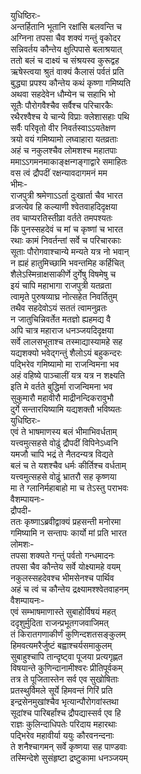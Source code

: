 युधिष्ठिरः-  
अन्तर्हितानि भूतानि रक्षांसि बलवन्ति च  
अग्निना तपसा चैव शक्यं गन्तुं वृकोदर  
सन्निवर्तय कौन्तेय क्षुत्पिपासे बलाश्रयात्  
ततो बलं च दाक्ष्यं च संश्रयस्व कुरूद्वह  
ऋषेस्त्वया श्रुतं वाक्यं कैलासं पर्वतं प्रति  
बुद्ध्या प्रपश्य कौन्तेय कथं कृष्णा गमिष्यति  
अथवा सहदेवेन धौम्येन च सहाभि भो  
सूतैः पौरोगवैश्चैव सर्वैश्च परिचारकैः  
रथैरश्वैश्च ये चान्ये विप्राः क्लेशासहाः पथि  
सर्वैः परिवृतो वीर निवर्तस्वाऽऽयतेक्षण  
त्रयो वयं गमिष्यामो लघ्वाहारा यतव्रताः  
अहं च नकुलश्चैव लोमशश्च महातपाः  
ममाऽऽगमनमाकाङ्क्षन्गङ्गाद्वारे समाहितः  
वस त्वं द्रौपदीं रक्षन्यावदागमनं मम  
भीमः-  
राजपुत्री श्रमेणाऽऽर्ता दुःखार्ता चैव भारत  
व्रजत्येव हि कल्याणी श्वेतवाहदिदृक्षया  
तव चाप्यरतिस्तीव्रा वर्तते तमपश्यतः  
किं पुनस्सहदेवं च मां च कृष्णां च भारत  
रथाः कामं निवर्तन्तां सर्वे च परिचारकाः  
सूताः पौरोगवाश्चान्ये मन्यते यत्र नो भवान्  
न ह्यहं हातुमिच्छामि भवन्तमिह कर्हिचित्  
शैलेऽस्मिन्राक्षसाकीर्णे दुर्गेषु विषमेषु च  
इयं चापि महाभागा राजपुत्री यतव्रता  
त्वामृते पुरुषव्याघ्र नोत्सहेत निवर्तितुम्  
तथैव सहदेवोऽयं सततं त्वामनुव्रतः  
न जातुचिन्निवर्तेत मतज्ञो ह्यहमद्य वै  
अपि चात्र महाराज धनञ्जयदिदृक्षया  
सर्वे लालसभूताश्च तस्माद्यास्यामहे सह  
यद्यशक्यो भवेद्गन्तुं शैलोऽयं बहुकन्दरः  
पद्भिरेव गमिष्यामो मा राजन्विमना भव  
अहं वहिष्ये पाञ्चालीं यत्र यत्र न शक्ष्यति  
इति मे वर्तते बुद्धिर्मा राजन्विमना भव  
सुकुमारौ महावीरौ माद्रीनन्दिकरावुभौ  
दुर्गे सन्तारयिष्यामि यद्यशक्तौ भविष्यतः  
युधिष्ठिरः-  
एवं ते भाषमाणस्य बलं भीमाभिवर्धताम्  
यत्त्वमुत्सहसे वोढुं द्रौपदीं विपिनेऽध्वनि  
यमजौ चापि भद्रं ते नैतदन्यत्र विद्यते  
बलं च ते यशश्चैव धर्मः कीर्तिश्च वर्धताम्  
यत्त्वमुत्सहसे वोढुं भ्रातरौ सह कृष्णया  
मा ते ग्लानिर्महाबाहो मा च तेऽस्तु पराभवः  
वैशम्पायनः-  
द्रौपदी-  
ततः कृष्णाऽब्रवीद्वाक्यं प्रहसन्ती मनोरमा  
गमिष्यामि न सन्तापः कार्यो मां प्रति भारत  
लोमशः-  
तपसा शक्यते गन्तुं पर्वतो गन्धमादनः  
तपसा चैव कौन्तेय सर्वे योक्ष्यामहे वयम्  
नकुलस्सहदेवश्च भीमसेनश्च पार्थिव  
अहं च त्वं च कौन्तेय द्रक्ष्यामश्श्वेतवाहनम्  
वैशम्पायनः-  
एवं सम्भाषमाणास्ते सुबाहोर्विषयं महत्  
ददृशुर्मुदिता राजन्प्रभूतगजवाजिमत्  
तं किरातगणाकीर्णं कुणिन्दशतसङ्कुलम्  
हिमवत्यमरैर्जुष्टं बह्वाश्चर्यसमाकुलम्  
सुबाहुश्चापि तान्दृष्ट्वा पूजया प्रत्यगृह्णत  
विषयान्ते कुणिन्दानामीश्वरः प्रीतिपूर्वकम्  
तत्र ते पूजितास्तेन सर्व एव सुखोषिताः  
प्रतस्थुर्विमले सूर्ये हिमवन्तं गिरिं प्रति  
इन्द्रसेनमुखांश्चैव भृत्यान्पौरोगवांस्तथा  
सूदांश्च पारिबर्हांश्च द्रौपद्यास्सर्व एव हि  
राज्ञः कुलिन्दाधिपतेः परिदाय महारथाः  
पद्भिरेव महावीर्या ययुः कौरवनन्दनाः  
ते शनैश्चागमन् सर्वे कृष्णया सह पाण्डवाः  
तस्मिन्देशे सुसंहृष्टा द्रष्टुकामा धनञ्जयम्  
